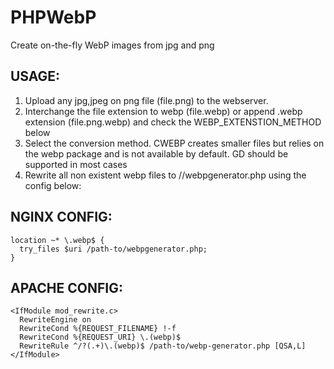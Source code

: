 # PHPWebP
Create on-the-fly WebP images from jpg and png

## USAGE: 
1. Upload any jpg,jpeg on png file (file.png) to the webserver. 
2. Interchange the file extension to webp (file.webp) or append .webp extension (file.png.webp) and check the WEBP_EXTENSTION_METHOD below
3. Select the conversion method. CWEBP creates smaller files but relies on the webp package and is not available by default. GD should be supported in most cases
4. Rewrite all non existent webp files to /<PATH TO>/webpgenerator.php using the config below:


## NGINX CONFIG:
```
location ~* \.webp$ {
  try_files $uri /path-to/webpgenerator.php;
}
```

## APACHE CONFIG:
```
<IfModule mod_rewrite.c>
  RewriteEngine on
  RewriteCond %{REQUEST_FILENAME} !-f
  RewriteCond %{REQUEST_URI} \.(webp)$
  RewriteRule ^/?(.+)\.(webp)$ /path-to/webp-generator.php [QSA,L]
</IfModule>
```
